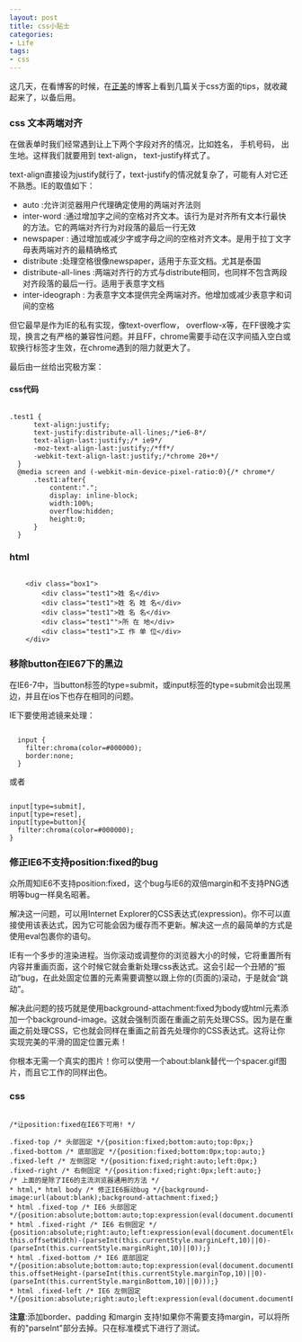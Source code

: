 ```yaml
---
layout: post
title: css小贴士
categories:
- Life
tags:
- css
---
```


这几天，在看博客的时候，在[正美](http://www.cnblogs.com/rubylouvre/)的博客上看到几篇关于css方面的tips，就收藏起来了，以备后用。

### css 文本两端对齐

在做表单时我们经常遇到让上下两个字段对齐的情况，比如姓名， 手机号码， 出生地。这样我们就要用到 text-align， text-justify样式了。

text-align直接设为justify就行了，text-justify的情况就复杂了，可能有人对它还不熟悉。IE的取值如下：

+ auto :允许浏览器用户代理确定使用的两端对齐法则
+ inter-word :通过增加字之间的空格对齐文本。该行为是对齐所有文本行最快的方法。它的两端对齐行为对段落的最后一行无效
+ newspaper : 通过增加或减少字或字母之间的空格对齐文本。是用于拉丁文字母表两端对齐的最精确格式
+ distribute :处理空格很像newspaper，适用于东亚文档。尤其是泰国
+ distribute-all-lines :两端对齐行的方式与distribute相同，也同样不包含两段对齐段落的最后一行。适用于表意字文档
+ inter-ideograph : 为表意字文本提供完全两端对齐。他增加或减少表意字和词间的空格

但它最早是作为IE的私有实现，像text-overflow， overflow-x等，在FF很晚才实现，换言之有严格的兼容性问题。并且FF，chrome需要手动在汉字间插入空白或软换行标签才生效，在chrome遇到的阻力就更大了。

最后由一丝给出究极方案：

#### css代码

<pre><code>
.test1 {
      text-align:justify;
      text-justify:distribute-all-lines;/*ie6-8*/
      text-align-last:justify;/* ie9*/
      -moz-text-align-last:justify;/*ff*/
      -webkit-text-align-last:justify;/*chrome 20+*/
  }
  @media screen and (-webkit-min-device-pixel-ratio:0){/* chrome*/
      .test1:after{
          content:".";
          display: inline-block;
          width:100%;
          overflow:hidden;
          height:0;
      }
  }
</code></pre>

### html

<pre><code>
    &lt;div class=&quot;box1&quot;&gt;
        &lt;div class=&quot;test1&quot;&gt;姓 名&lt;/div&gt;
        &lt;div class=&quot;test1&quot;&gt;姓 名 姓 名&lt;/div&gt;
        &lt;div class=&quot;test1&quot;&gt;姓 名 名&lt;/div&gt;
        &lt;div class=&quot;test1&quot;"&gt;所 在 地&lt;/div&gt;
        &lt;div class=&quot;test1&quot;&gt;工 作 单 位&lt;/div&gt;
    &lt;/div&gt;
</pre></code>

### 移除button在IE67下的黑边

在IE6-7中，当button标签的type=submit，或input标签的type=submit会出现黑边，并且在ios下也存在相同的问题。

IE下要使用滤镜来处理：

<pre><code>
  input {
    filter:chroma(color=#000000);
    border:none;
  }
</code></pre>

或者

<pre><code>
input[type=submit],
input[type=reset],
input[type=button]{
  filter:chroma(color=#000000);
}
</code></pre>

### 修正IE6不支持position:fixed的bug

众所周知IE6不支持position:fixed，这个bug与IE6的双倍margin和不支持PNG透明等bug一样臭名昭著。

解决这一问题，可以用Internet Explorer的CSS表达式(expression)。你不可以直接使用该表达式，因为它可能会因为缓存而不更新。解决这一点的最简单的方式是使用eval包裹你的语句。

IE有一个多步的渲染进程。当你滚动或调整你的浏览器大小的时候，它将重置所有内容并重画页面，这个时候它就会重新处理css表达式。这会引起一个丑陋的“振动”bug，在此处固定位置的元素需要调整以跟上你的(页面的)滚动，于是就会“跳动”。

解决此问题的技巧就是使用background-attachment:fixed为body或html元素添加一个background-image。这就会强制页面在重画之前先处理CSS。因为是在重画之前处理CSS，它也就会同样在重画之前首先处理你的CSS表达式。这将让你实现完美的平滑的固定位置元素！

你根本无需一个真实的图片！你可以使用一个about:blank替代一个spacer.gif图片，而且它工作的同样出色。

### css
<pre><code>
/*让position:fixed在IE6下可用! */
  
.fixed-top /* 头部固定 */{position:fixed;bottom:auto;top:0px;}
.fixed-bottom /* 底部固定 */{position:fixed;bottom:0px;top:auto;}
.fixed-left /* 左侧固定 */{position:fixed;right:auto;left:0px;}
.fixed-right /* 右侧固定 */{position:fixed;right:0px;left:auto;}
/* 上面的是除了IE6的主流浏览器通用的方法 */
* html,* html body /* 修正IE6振动bug */{background-image:url(about:blank);background-attachment:fixed;}
* html .fixed-top /* IE6 头部固定 */{position:absolute;bottom:auto;top:expression(eval(document.documentElement.scrollTop));}
* html .fixed-right /* IE6 右侧固定 */ {position:absolute;right:auto;left:expression(eval(document.documentElement.scrollLeft+document.documentElement.clientWidth-this.offsetWidth)-(parseInt(this.currentStyle.marginLeft,10)||0)-(parseInt(this.currentStyle.marginRight,10)||0));}
* html .fixed-bottom /* IE6 底部固定  */{position:absolute;bottom:auto;top:expression(eval(document.documentElement.scrollTop+document.documentElement.clientHeight-this.offsetHeight-(parseInt(this.currentStyle.marginTop,10)||0)-(parseInt(this.currentStyle.marginBottom,10)||0)));}
* html .fixed-left /* IE6 左侧固定 */{position:absolute;right:auto;left:expression(eval(document.documentElement.scrollLeft));}
</code></pre>

**注意**:添加border、padding 和margin 支持!如果你不需要支持margin，可以将所有的&quot;parseInt&quot;部分去掉。只在标准模式下进行了测试。





